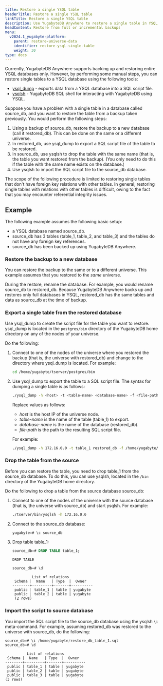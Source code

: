 ```yaml
---
title: Restore a single YSQL table
headerTitle: Restore a single YSQL table
linkTitle: Restore a single YSQL table
description: Use YugabyteDB Anywhere to restore a single table in YSQL.
headContent: Restore from full or incremental backups
menu:
  v2024.1_yugabyte-platform:
    parent: restore-universe-data
    identifier: restore-ysql-single-table
    weight: 30
type: docs
---
```


Currently, YugabyteDB Anywhere supports backing up and restoring entire YSQL databases only. However, by performing some manual steps, you can restore single tables to a YSQL database using the following tools:

- [ysql_dump](../../../manage/backup-restore/export-import-data/) - exports data from a YSQL database into a SQL script file.
- [ysqlsh](../../../admin/ysqlsh/) - YugabyteDB SQL shell for interacting with YugabyteDB using YSQL.

Suppose you have a problem with a single table in a database called source_db, and you want to restore the table from a backup taken previously. You would perform the following steps:

1. Using a backup of source_db, restore the backup to a new database (call it restored_db). This can be done on the same or a different universe.
1. In restored_db, use ysql_dump to export a SQL script file of the table to be restored.
1. In source_db, use ysqlsh to drop the table with the same name (that is, the table you want restored from the backup). (You only need to do this if the table with the same name exists on the database.)
1. Use ysqlsh to import the SQL script file to the source_db database.

The scope of the following procedure is limited to restoring single tables that don't have foreign key relations with other tables. In general, restoring single tables with relations with other tables is difficult, owing to the fact that you may encounter referential integrity issues.

## Example

The following example assumes the following basic setup:

- a YSQL database named source_db.
- source_db has 3 tables (table_1, table_2, and table_3) and the tables do not have any foreign key references.
- source_db has been backed up using YugabyteDB Anywhere.

### Restore the backup to a new database

You can restore the backup to the same or to a different universe. This example assumes that you restored to the *same* universe.

During the restore, rename the database. For example, you would rename source_db to restored_db. Because YugabyteDB Anywhere backs up and restores only full databases in YSQL, restored_db has the same tables and data as source_db at the time of backup.

### Export a single table from the restored database

Use ysql_dump to create the script file for the table you want to restore. ysql_dump is located in the `postgres/bin` directory of the YugabyteDB home directory on any of the nodes of your universe.

Do the following:

1. Connect to one of the nodes of the universe where you restored the backup (that is, the universe with restored_db) and change to the directory where ysql_dump is located. For example:

    ```sh
    cd /home/yugabyte/tserver/postgres/bin
    ```

1. Use ysql_dump to export the table to a SQL script file. The syntax for dumping a single table is as follows:

    ```sh
    ./ysql_dump -h <host> -t <table-name> <database-name> -f <file-path>
    ```

    Replace values as follows:

    - *host* is the host IP of the universe node.
    - *table-name* is the name of the table (table_1) to export.
    - *database-name* is the name of the database (restored_db).
    - *file-path* is the path to the resulting SQL script file.

    For example:

    ```sh
    ./ysql_dump -h 172.16.0.0 -t table_1 restored_db -f /home/yugabyte/restored_db_table_1.sql
    ```

### Drop the table from the source

Before you can restore the table, you need to drop table_1 from the source_db database. To do this, you can use ysqlsh, located in the `/bin` directory of the YugabyteDB home directory.

Do the following to drop a table from the source database source_db:

1. Connect to one of the nodes of the universe with the source database (that is, the universe with source_db) and start ysqlsh. For example:

    ```sh
    ./tserver/bin/ysqlsh -h 172.16.0.0
    ```

1. Connect to the source_db database:

    ```sql
    yugabyte=# \c source_db
    ```

1. Drop table table_1:

    ```sql
    source_db=# DROP TABLE table_1;
    ```

    ```output
    DROP TABLE
    ```

    ```sql
    source_db=# \d
    ```

    ```output
             List of relations
     Schema |  Name   | Type  |  Owner
    --------+---------+-------+----------
     public | table_1 | table | yugabyte
     public | table_2 | table | yugabyte
     (2 rows)
    ```

### Import the script to source database

You import the SQL script file to the source_db database using the ysqlsh `\i` meta-command. For example, assuming restored_db was restored to the universe with source_db, do the following:

```sql
source_db=# \i /home/yugabyte/restore_db_table_1.sql
source_db=# \d
```

```output
          List of relations
 Schema |  Name   | Type  |  Owner
--------+---------+-------+----------
 public | table_1 | table | yugabyte
 public | table_2 | table | yugabyte
 public | table_3 | table | yugabyte
(3 rows)
```
